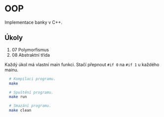 # OOP

Implementace banky v C++. 

## Úkoly

1) 07 Polymorfismus
2) 08 Abstraktní třída

Každý úkol má vlastní main funkci. Stačí přepnout `#if 0` na `#if 1` u každého mainu.

``` bash
  # Kompilaci programu.
  make

  # Spuštění programu.
  make run

  # Smazání programu.
  make clean
```
